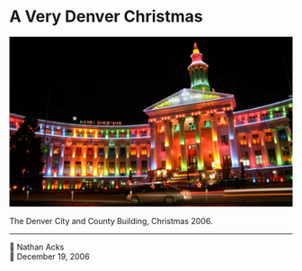 # A Very Denver Christmas

![Christmas lights on Denver’s City and County building](assets/c5a433023c41e1f0fdf709d5b994fc46.webp)

The Denver City and County Building, Christmas 2006.

- - - -

<span aria-hidden="true">👤</span> Nathan Acks  
<span aria-hidden="true">📅</span> December 19, 2006
